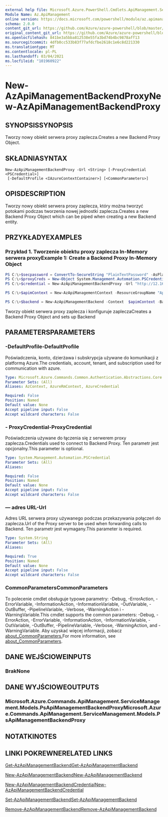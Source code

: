 ```yaml
---
external help file: Microsoft.Azure.PowerShell.Cmdlets.ApiManagement.ServiceManagement.dll-Help.xml
Module Name: Az.ApiManagement
online version: https://docs.microsoft.com/powershell/module/az.apimanagement/new-azapimanagementbackendproxy
schema: 2.0.0
content_git_url: https://github.com/Azure/azure-powershell/blob/master/src/ApiManagement/ApiManagement/help/New-AzApiManagementBackendProxy.md
original_content_git_url: https://github.com/Azure/azure-powershell/blob/master/src/ApiManagement/ApiManagement/help/New-AzApiManagementBackendProxy.md
ms.openlocfilehash: 841be3a5bba812538e55fa3bd74b4bc9878aff13
ms.sourcegitcommit: 4dfb0cc533b83f77afdcfbe2618c1e6c8d221330
ms.translationtype: MT
ms.contentlocale: pl-PL
ms.lasthandoff: 03/04/2021
ms.locfileid: "101960922"
---
```

# <span data-ttu-id="b0982-101">New-AzApiManagementBackendProxy</span><span class="sxs-lookup"><span data-stu-id="b0982-101">New-AzApiManagementBackendProxy</span></span>

## <span data-ttu-id="b0982-102">SYNOPSIS</span><span class="sxs-lookup"><span data-stu-id="b0982-102">SYNOPSIS</span></span>
<span data-ttu-id="b0982-103">Tworzy nowy obiekt serwera proxy zaplecza.</span><span class="sxs-lookup"><span data-stu-id="b0982-103">Creates a new Backend Proxy Object.</span></span>

## <span data-ttu-id="b0982-104">SKŁADNIA</span><span class="sxs-lookup"><span data-stu-id="b0982-104">SYNTAX</span></span>

```
New-AzApiManagementBackendProxy -Url <String> [-ProxyCredential <PSCredential>]
 [-DefaultProfile <IAzureContextContainer>] [<CommonParameters>]
```

## <span data-ttu-id="b0982-105">OPIS</span><span class="sxs-lookup"><span data-stu-id="b0982-105">DESCRIPTION</span></span>
<span data-ttu-id="b0982-106">Tworzy nowy obiekt serwera proxy zaplecza, który można tworzyć potokami podczas tworzenia nowej jednostki zaplecza.</span><span class="sxs-lookup"><span data-stu-id="b0982-106">Creates a new Backend Proxy Object which can be piped when creating a new Backend entity.</span></span>

## <span data-ttu-id="b0982-107">PRZYKŁADY</span><span class="sxs-lookup"><span data-stu-id="b0982-107">EXAMPLES</span></span>

### <span data-ttu-id="b0982-108">Przykład 1. Tworzenie obiektu proxy zaplecza In-Memory serwera proxy</span><span class="sxs-lookup"><span data-stu-id="b0982-108">Example 1: Create a Backend Proxy In-Memory Object</span></span>
```powershell
PS C:\>$secpassword = ConvertTo-SecureString "PlainTextPassword" -AsPlainText -Force
PS C:\>$proxyCreds = New-Object System.Management.Automation.PSCredential ("foo", $secpassword)
PS C:\>$credential = New-AzApiManagementBackendProxy -Url "http://12.168.1.1:8080" -ProxyCredential $proxyCreds

PS C:\>$apimContext = New-AzApiManagementContext -ResourceGroupName "Api-Default-WestUS" -ServiceName "contoso"

PS C:\>$backend = New-AzApiManagementBackend -Context  $apimContext -BackendId 123 -Url 'https://contoso.com/awesomeapi' -Protocol http -Title "first backend" -SkipCertificateChainValidation $true -Proxy $credential -Description "backend with proxy server"
```

<span data-ttu-id="b0982-109">Tworzy obiekt serwera proxy zaplecza i konfiguruje zaplecza</span><span class="sxs-lookup"><span data-stu-id="b0982-109">Creates a Backend Proxy Object and sets up Backend</span></span>

## <span data-ttu-id="b0982-110">PARAMETERS</span><span class="sxs-lookup"><span data-stu-id="b0982-110">PARAMETERS</span></span>

### <span data-ttu-id="b0982-111">-DefaultProfile</span><span class="sxs-lookup"><span data-stu-id="b0982-111">-DefaultProfile</span></span>
<span data-ttu-id="b0982-112">Poświadczenia, konto, dzierżawa i subskrypcja używane do komunikacji z platformą Azure.</span><span class="sxs-lookup"><span data-stu-id="b0982-112">The credentials, account, tenant, and subscription used for communication with azure.</span></span>

```yaml
Type: Microsoft.Azure.Commands.Common.Authentication.Abstractions.Core.IAzureContextContainer
Parameter Sets: (All)
Aliases: AzContext, AzureRmContext, AzureCredential

Required: False
Position: Named
Default value: None
Accept pipeline input: False
Accept wildcard characters: False
```

### <span data-ttu-id="b0982-113">- ProxyCredential</span><span class="sxs-lookup"><span data-stu-id="b0982-113">-ProxyCredential</span></span>
<span data-ttu-id="b0982-114">Poświadczenia używane do łączenia się z serwerem proxy zaplecza.</span><span class="sxs-lookup"><span data-stu-id="b0982-114">Credentials used to connect to Backend Proxy.</span></span> <span data-ttu-id="b0982-115">Ten parametr jest opcjonalny.</span><span class="sxs-lookup"><span data-stu-id="b0982-115">This parameter is optional.</span></span>

```yaml
Type: System.Management.Automation.PSCredential
Parameter Sets: (All)
Aliases:

Required: False
Position: Named
Default value: None
Accept pipeline input: False
Accept wildcard characters: False
```

### <span data-ttu-id="b0982-116">— adres URL</span><span class="sxs-lookup"><span data-stu-id="b0982-116">-Url</span></span>
<span data-ttu-id="b0982-117">Adres URL serwera proxy używanego podczas przekazywania połączeń do zaplecza.</span><span class="sxs-lookup"><span data-stu-id="b0982-117">Url of the Proxy server to be used when forwarding calls to Backend.</span></span>
<span data-ttu-id="b0982-118">Ten parametr jest wymagany.</span><span class="sxs-lookup"><span data-stu-id="b0982-118">This parameter is required.</span></span>

```yaml
Type: System.String
Parameter Sets: (All)
Aliases:

Required: True
Position: Named
Default value: None
Accept pipeline input: False
Accept wildcard characters: False
```

### <span data-ttu-id="b0982-119">CommonParameters</span><span class="sxs-lookup"><span data-stu-id="b0982-119">CommonParameters</span></span>
<span data-ttu-id="b0982-120">To polecenie cmdlet obsługuje typowe parametry: -Debug, -ErrorAction, -ErrorVariable, -InformationAction, -InformationVariable, -OutVariable, -OutBuffer, -PipelineVariable, -Verbose, -WarningAction i -WarningVariable.</span><span class="sxs-lookup"><span data-stu-id="b0982-120">This cmdlet supports the common parameters: -Debug, -ErrorAction, -ErrorVariable, -InformationAction, -InformationVariable, -OutVariable, -OutBuffer, -PipelineVariable, -Verbose, -WarningAction, and -WarningVariable.</span></span> <span data-ttu-id="b0982-121">Aby uzyskać więcej informacji, zobacz [about_CommonParameters.](http://go.microsoft.com/fwlink/?LinkID=113216)</span><span class="sxs-lookup"><span data-stu-id="b0982-121">For more information, see [about_CommonParameters](http://go.microsoft.com/fwlink/?LinkID=113216).</span></span>

## <span data-ttu-id="b0982-122">DANE WEJŚCIOWE</span><span class="sxs-lookup"><span data-stu-id="b0982-122">INPUTS</span></span>

### <span data-ttu-id="b0982-123">Brak</span><span class="sxs-lookup"><span data-stu-id="b0982-123">None</span></span>

## <span data-ttu-id="b0982-124">DANE WYJŚCIOWE</span><span class="sxs-lookup"><span data-stu-id="b0982-124">OUTPUTS</span></span>

### <span data-ttu-id="b0982-125">Microsoft.Azure.Commands.ApiManagement.ServiceManagement.Models.PsApiManagementBackendProxy</span><span class="sxs-lookup"><span data-stu-id="b0982-125">Microsoft.Azure.Commands.ApiManagement.ServiceManagement.Models.PsApiManagementBackendProxy</span></span>

## <span data-ttu-id="b0982-126">NOTATKI</span><span class="sxs-lookup"><span data-stu-id="b0982-126">NOTES</span></span>

## <span data-ttu-id="b0982-127">LINKI POKREWNE</span><span class="sxs-lookup"><span data-stu-id="b0982-127">RELATED LINKS</span></span>

[<span data-ttu-id="b0982-128">Get-AzApiManagementBackend</span><span class="sxs-lookup"><span data-stu-id="b0982-128">Get-AzApiManagementBackend</span></span>](./Get-AzApiManagementBackend.md)

[<span data-ttu-id="b0982-129">New-AzApiManagementBackend</span><span class="sxs-lookup"><span data-stu-id="b0982-129">New-AzApiManagementBackend</span></span>](./New-AzApiManagementBackend.md)

[<span data-ttu-id="b0982-130">New-AzApiManagementBackendCredential</span><span class="sxs-lookup"><span data-stu-id="b0982-130">New-AzApiManagementBackendCredential</span></span>](./New-AzApiManagementBackendCredential.md)

[<span data-ttu-id="b0982-131">Set-AzApiManagementBackend</span><span class="sxs-lookup"><span data-stu-id="b0982-131">Set-AzApiManagementBackend</span></span>](./Set-AzApiManagementBackend.md)

[<span data-ttu-id="b0982-132">Remove-AzApiManagementBackend</span><span class="sxs-lookup"><span data-stu-id="b0982-132">Remove-AzApiManagementBackend</span></span>](./Remove-AzApiManagementBackend.md)
